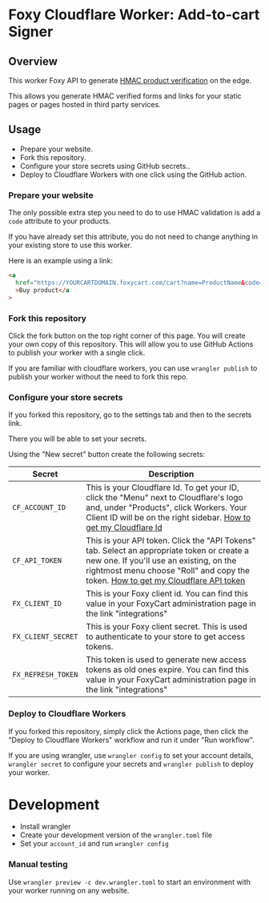 # Foxy Cloudflare Worker: Add-to-cart Signer

## Overview

This worker Foxy API to generate [HMAC product verification](https://wiki.foxycart.com/v/2.0/hmac_validation) on the edge.

This allows you generate HMAC verified forms and links for your static pages or pages hosted in third party services.

## Usage

- Prepare your website.
- Fork this repository.
- Configure your store secrets using GitHub secrets..
- Deploy to Cloudflare Workers with one click using the GitHub action.

### Prepare your website

The only possible extra step you need to do to use HMAC validation is add a `code` attribute to your products.

If you have already set this attribute, you do not need to change anything in your existing store to use this worker.

Here is an example using a link:

```html
<a
  href="https://YOURCARTDOMAIN.foxycart.com/cart?name=ProductName&code=741&price=19.99"
  >Buy product</a
>
```

### Fork this repository

Click the fork button on the top right corner of this page.
You will create your own copy of this repository.
This will allow you to use GitHub Actions to publish your worker with a single click.

If you are familiar with cloudflare workers, you can use `wrangler publish` to publish your worker without the need to fork this repo.

### Configure your store secrets

If you forked this repository, go to the settings tab and then to the secrets link.

There you will be able to set your secrets.

Using the "New secret" button create the following secrets:

| Secret             | Description                                                                                                                                                                                                                                                                                                                                    |
| ------------------ | ---------------------------------------------------------------------------------------------------------------------------------------------------------------------------------------------------------------------------------------------------------------------------------------------------------------------------------------------- |
| `CF_ACCOUNT_ID`    | This is your Cloudflare Id. To get your ID, click the "Menu" next to Cloudflare's logo and, under "Products", click Workers. Your Client ID will be on the right sidebar. [How to get my Cloudflare Id](https://developers.cloudflare.com/workers/learning/getting-started#6a-obtaining-your-account-id-and-zone-id)                           |
| `CF_API_TOKEN`     | This is your API token. Click the "API Tokens" tab. Select an appropriate token or create a new one. If you'll use an existing, on the rightmost menu choose "Roll" and copy the token. [How to get my Cloudflare API token](https://developers.cloudflare.com/workers/learning/getting-started#option-1-obtaining-your-api-token-recommended) |
| `FX_CLIENT_ID`     | This is your Foxy client id. You can find this value in your FoxyCart administration page in the link "integrations"                                                                                                                                                                                                                           |
| `FX_CLIENT_SECRET` | This is your Foxy client secret. This is used to authenticate to your store to get access tokens.                                                                                                                                                                                                                                              |
| `FX_REFRESH_TOKEN` | This token is used to generate new access tokens as old ones expire. You can find this value in your FoxyCart administration page in the link "integrations"                                                                                                                                                                                   |

### Deploy to Cloudflare Workers

If you forked this repository, simply click the Actions page, then click the "Deploy to Cloudflare Workers" workflow and run it under "Run workflow".

If you are using wrangler, use `wrangler config` to set your account details, `wrangler secret` to configure your secrets and `wrangler publish` to deploy your worker.

# Development

- Install wrangler
- Create your development version of the `wrangler.toml` file
- Set your `account_id` and run `wrangler config`

### Manual testing

Use `wrangler preview -c dev.wrangler.toml` to start an environment with your worker running on any website.